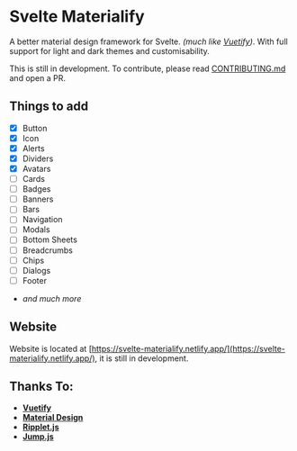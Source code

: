 # Svelte Materialify

A better material design framework for Svelte. _(much like [Vuetify](https://vuetifyjs.com/))_. With full support for light and dark themes and customisability.

This is still in development. To contribute, please read [CONTRIBUTING.md](./CONTRIBUTING.md) and open a PR.

## Things to add

- [x] Button
- [x] Icon
- [x] Alerts
- [x] Dividers
- [x] Avatars
- [ ] Cards
- [ ] Badges
- [ ] Banners
- [ ] Bars
- [ ] Navigation
- [ ] Modals
- [ ] Bottom Sheets
- [ ] Breadcrumbs
- [ ] Chips
- [ ] Dialogs
- [ ] Footer
- _and much more_


## Website
Website is located at [https://svelte-materialify.netlify.app/](https://svelte-materialify.netlify.app/), it is still in development.

## Thanks To:
- __[Vuetify](https://vuetifyjs.com/)__
- __[Material Design](https://material.io/components/)__
- __[Ripplet.js](https://github.com/luncheon/ripplet.js)__
- __[Jump.js](https://github.com/callmecavs/jump.js)__

